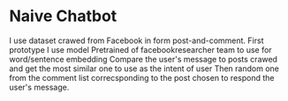# Naive Chatbot
I use dataset crawed from Facebook in form post-and-comment.
First prototype I use model Pretrained of facebookresearcher team to use for word/sentence embedding 
Compare the user's message to posts crawed and get the most similar one to use as the intent of user
Then random one from the comment list correcsponding to the post chosen to respond the user's message. 
